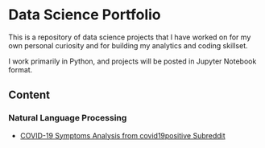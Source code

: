 # Data Science Portfolio
This is a repository of data science projects that I have worked on for my own personal curiosity and for building my analytics and coding skillset.

I work primarily in Python, and projects will be posted in Jupyter Notebook format.

## Content <br>

### Natural Language Processing

* <a href="https://github.com/tcondict/data-science-portfolio/blob/master/COVID%20Symptoms%20on%20Reddit%20Analysis.ipynb"> COVID-19 Symptoms Analysis from covid19positive Subreddit </a>
